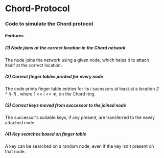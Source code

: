 # Chord-Protocol
### Code to simulate the Chord protocol

##### Features<br>
##### (1) Node joins at the correct location in the Chord network
The node joins the network using a given node, which helps it to attach itself at the correct location.

##### (2) Correct finger tables printed for every node
The code prints finger table entries for its <i>i</i> sucessors at least at a location <i> 2 ^ (i-1) </i>, where 1 <= i <= m, on the Chord ring.

##### (3) Correct keys moved from successor to the joined node
The successor's suitable keys, if any present, are transferred to the newly attached node.

##### (4) Key searches based on finger table 
A key can be searched on a random node, even if the key isn't present on that node.
